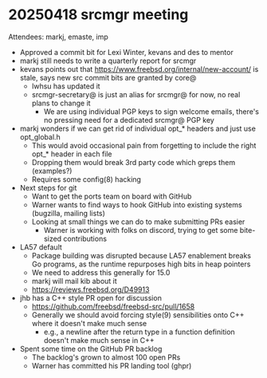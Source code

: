 # 20250418 srcmgr meeting

Attendees: markj, emaste, imp

- Approved a commit bit for Lexi Winter, kevans and des to mentor
- markj still needs to write a quarterly report for srcmgr
- kevans points out that https://www.freebsd.org/internal/new-account/ is stale, says new src commit bits are granted by core@
  - lwhsu has updated it
  - srcmgr-secretary@ is just an alias for srcmgr@ for now, no real plans to change it
    - We are using individual PGP keys to sign welcome emails, there's no pressing need for a dedicated srcmgr@ PGP key
- markj wonders if we can get rid of individual opt_* headers and just use opt_global.h
  - This would avoid occasional pain from forgetting to include the right opt_* header in each file
  - Dropping them would break 3rd party code which greps them (examples?)
  - Requires some config(8) hacking
- Next steps for git
  - Want to get the ports team on board with GitHub
  - Warner wants to find ways to hook GitHub into existing systems (bugzilla, mailing lists)
  - Looking at small things we can do to make submitting PRs easier
    - Warner is working with folks on discord, trying to get some bite-sized contributions 
- LA57 default
  - Package building was disrupted because LA57 enablement breaks Go programs, as the runtime repurposes high bits in heap pointers
  - We need to address this generally for 15.0
  - markj will mail kib about it
  - https://reviews.freebsd.org/D49913
- jhb has a C++ style PR open for discussion
  - https://github.com/freebsd/freebsd-src/pull/1658
  - Generally we should avoid forcing style(9) sensibilities onto C++ where it doesn't make much sense
    - e.g., a newline after the return type in a function definition doesn't make much sense in C++
- Spent some time on the GitHub PR backlog
  - The backlog's grown to almost 100 open PRs
  - Warner has committed his PR landing tool (ghpr)
